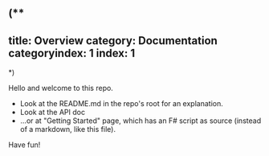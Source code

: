 (**
---
title: Overview
category: Documentation
categoryindex: 1
index: 1
---
*)


Hello and welcome to this repo. 

* Look at the README.md in the repo's root for an explanation.
* Look at the API doc
* ...or at "Getting Started" page, which has an F# script as source (instead of a markdown, like this file).

Have fun!
